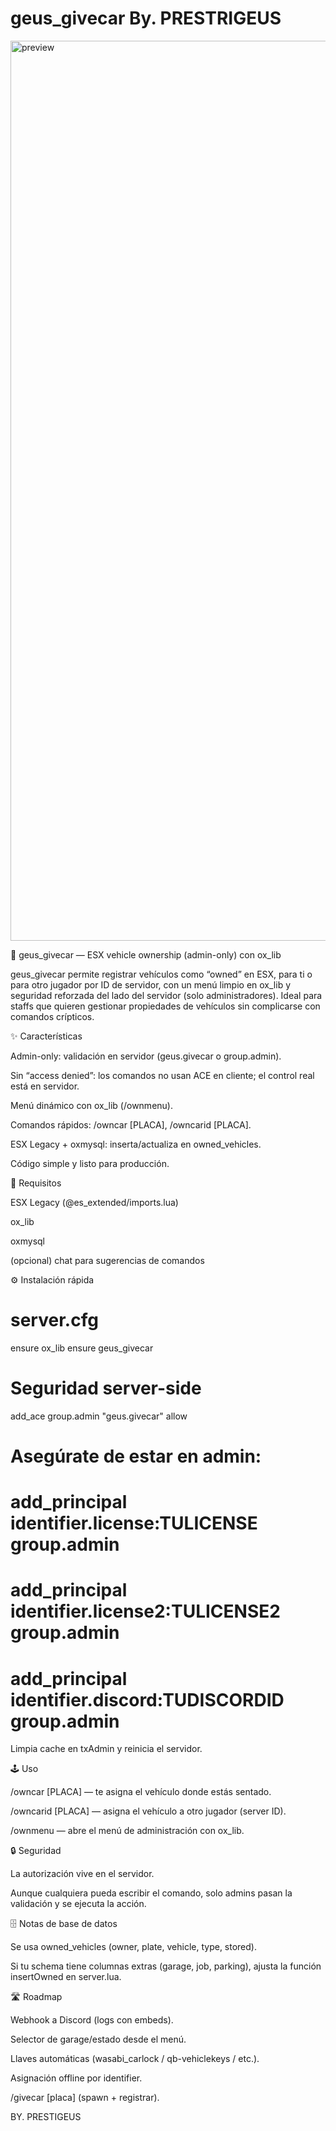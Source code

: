 # geus_givecar By. PRESTRIGEUS

<img width="2560" height="1440" alt="preview" src="https://github.com/user-attachments/assets/610e0604-01be-4506-b180-b475eb52c56b" />

🚗 geus_givecar — ESX vehicle ownership (admin-only) con ox_lib

geus_givecar permite registrar vehículos como “owned” en ESX, para ti o para otro jugador por ID de servidor, con un menú limpio en ox_lib y seguridad reforzada del lado del servidor (solo administradores).
Ideal para staffs que quieren gestionar propiedades de vehículos sin complicarse con comandos crípticos.

✨ Características

Admin-only: validación en servidor (geus.givecar o group.admin).

Sin “access denied”: los comandos no usan ACE en cliente; el control real está en servidor.

Menú dinámico con ox_lib (/ownmenu).

Comandos rápidos: /owncar [PLACA], /owncarid <ID> [PLACA].

ESX Legacy + oxmysql: inserta/actualiza en owned_vehicles.

Código simple y listo para producción.

🧩 Requisitos

ESX Legacy (@es_extended/imports.lua)

ox_lib

oxmysql

(opcional) chat para sugerencias de comandos

⚙️ Instalación rápida
# server.cfg
ensure ox_lib
ensure geus_givecar

# Seguridad server-side
add_ace group.admin "geus.givecar" allow

# Asegúrate de estar en admin:
# add_principal identifier.license:TULICENSE group.admin
# add_principal identifier.license2:TULICENSE2 group.admin
# add_principal identifier.discord:TUDISCORDID group.admin


Limpia cache en txAdmin y reinicia el servidor.

🕹️ Uso

/owncar [PLACA] — te asigna el vehículo donde estás sentado.

/owncarid <ID> [PLACA] — asigna el vehículo a otro jugador (server ID).

/ownmenu — abre el menú de administración con ox_lib.

🔒 Seguridad

La autorización vive en el servidor.

Aunque cualquiera pueda escribir el comando, solo admins pasan la validación y se ejecuta la acción.

🗄️ Notas de base de datos

Se usa owned_vehicles (owner, plate, vehicle, type, stored).

Si tu schema tiene columnas extras (garage, job, parking), ajusta la función insertOwned en server.lua.

🛣️ Roadmap

Webhook a Discord (logs con embeds).

Selector de garage/estado desde el menú.

Llaves automáticas (wasabi_carlock / qb-vehiclekeys / etc.).

Asignación offline por identifier.

/givecar <ID> <modelo> [placa] (spawn + registrar).


BY. PRESTIGEUS
